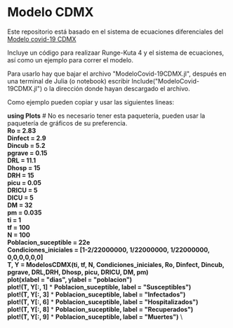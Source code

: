 # Modelo CDMX

Este repositorio está basado en el sistema de ecuaciones diferenciales del [Modelo covid-19 CDMX](https://modelo.covid19.cdmx.gob.mx/modelo-epidemico)

Incluye un código para realizaar Runge-Kuta 4 y el sistema de ecuaciones, así como un ejemplo para correr el modelo. 

Para usarlo hay que bajar el archivo "ModeloCovid-19CDMX.jl", después en una terminal de Julia (o notebook) escribir Include("ModeloCovid-19CDMX.jl") o la dirección donde hayan descargado el archivo. 

Como ejemplo pueden copiar y usar las siguientes lineas: 

**using Plots** # No es necesario tener esta paquetería, pueden usar la paquetería de gráficos de su preferencia. \
**Ro = 2.83** \
**Dinfect = 2.9** \
**Dincub = 5.2** \
**pgrave = 0.15** \
**DRL = 11.1** \
**Dhosp = 15** \
**DRH = 15** \
**picu = 0.05** \
**DRICU = 5** \
**DICU = 5** \
**DM = 32** \
**pm = 0.035** \
**ti = 1** \
**tf = 100** \
**N = 100** \
**Poblacion_suceptible = 22e** \
**Condiciones_iniciales = [1-2/22000000, 1/22000000, 1/22000000, 0,0,0,0,0,0]** \
**T, Y = ModelosCDMX(ti, tf, N, Condiciones_iniciales, Ro, Dinfect, Dincub, pgrave, DRL,DRH, Dhosp, picu, DRICU, DM, pm)** \
**plot(xlabel = "dias", ylabel = "poblacion")** \
**plot!(T, Y[:, 1]** * **Poblacion_suceptible, label = "Susceptibles")** \
**plot!(T, Y[:, 3]** * **Poblacion_suceptible, label = "Infectados")** \
**plot!(T, Y[:, 6]** * **Poblacion_suceptible, label = "Hospitalizados")** \
**plot!(T, Y[:, 8]** * **Poblacion_suceptible, label = "Recuperados")** \
**plot!(T, Y[:, 9]** * **Poblacion_suceptible, label = "Muertes")** \
